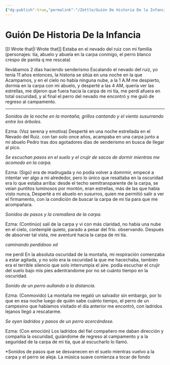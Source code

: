 ```yaml
---
{"dg-publish":true,"permalink":"/Zettle/Guión De Historia De la Infancia/","title":"Guión De Historia De la Infancia","updated":"2023-12-30T18:06:02.373-05:00"}
---
```



# Guión De Historia De la Infancia
[[I Wrote that\|I Wrote that]]
Estaba en el nevado del ruiz con mi familia (personajes: tía, abuelo y abuela en la carpa conmigo, el perro blanco crespo de panita q me rescata)

llevábamos 2 días haciendo senderismo Escalando el nevado del ruiz, yo tenía 11 años entonces, la historia se sitúa en una noche en la que Acampamos, y en el cielo no había ninguna nube, a la 1 A.M me despierto, dormía en la carpa con mi abuelo, y desperté a las 4 AM, quería ver las estrellas, me dijeron que fuera hacia la carpa de mi tía, me perdí afuera en total oscuridad, y al final el perro del nevado me encontró y me guió de regreso al campamento.

---

*Sonidos de la noche en la montaña, grillos cantando y el viento susurrando entre los árboles.*

Ezma: (Voz serena y emotiva) Desperté en una noche estrellada en el Nevado del Ruiz. con tan solo once años, acampaba en una carpa junto a mi abuelo Pedro tras dos agotadores días de senderismo en busca de llegar al pico.

*Se escuchan pasos en el suelo y el crujir de sacos de dormir mientras me acomodo en la carpa.*

Ezma: (Sigo) era de madrugada y no podía volver a domrmir, empecé a intentar ver algo a mi alrededor, pero lo único que resaltaba en la oscuridad era lo que estaba arriba: desde el techo semitransparente de la carpa, se veían puntitos luminosos por montón, eran estrellas, más de las que había visto nunca, Desperté a mi abuelo en susurros, quien me permitió salir a ver el firmamento, con la condición de buscar la carpa de mi tía para que me acompañara.

*Sonidos de pasos y la cremallera de la carpa.*

Ezma: (Continúo) salí de la carpa y vi con más claridad, no había una nube en el cielo, contemplé quieto, parado a pesar del frío. observando. Después de absorver tal vista, me aventuré hacia la carpa de mi tía.

*caminando perdidooo xd*

me perdí En la absoluta oscuridad de la montaña, mi respiración comenzaba a estar agitada, y no solo era la oscuridad la que me hacechaba, también era el terrible silencio que solo interrumpía el aire. podía escuchar el crujir del suelo bajo mis pies adentrandome por no sé cuánto tiempo en la oscuridad.

*Sonido de un perro aullando a la distancia.*

Ezma: (Conmovido) La montaña me regaló un salvador sin embargo, por lo que en esa noche luego de quién sabe cuánto tiempo, el perro de un campesino que habíamos visitado el día anterior me encontró, con ladridos lejanos llegó a rescatarme.

*Se oyen ladridos y pasos de un perro acercándose.*

Ezma: (Con emoción) Los ladridos del fiel compañero me daban dirección y compañía la oscuridad, guiándome de regreso al campamento y a la seguridad de la carpa de mi tía, que al escucharlo lo llamó.

*Sonidos de pasos que se desvanecen en el suelo mientras vuelvo a la carpa y el perro se aleja. La música suave comienza a tocar de fondo 
